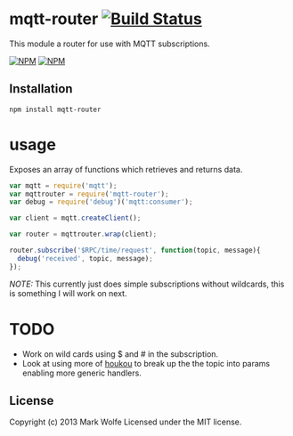 # mqtt-router [![Build Status](https://travis-ci.org/wolfeidau/mqtt-router.png?branch=master)](https://travis-ci.org/wolfeidau/mqtt-router)

This module a router for use with MQTT subscriptions.

[![NPM](https://nodei.co/npm/mqtt-router.png)](https://nodei.co/npm/mqtt-router/)
[![NPM](https://nodei.co/npm-dl/mqtt-router.png)](https://nodei.co/npm/mqtt-router/)

## Installation

```
npm install mqtt-router
```

# usage

Exposes an array of functions which retrieves and returns data.

```javascript
var mqtt = require('mqtt');
var mqttrouter = require('mqtt-router');
var debug = require('debug')('mqtt:consumer');

var client = mqtt.createClient();

var router = mqttrouter.wrap(client);

router.subscribe('$RPC/time/request', function(topic, message){
  debug('received', topic, message);
});
```

*NOTE:* This currently just does simple subscriptions without wildcards, this is something I will work on next.

# TODO

* Work on wild cards using $ and # in the subscription.
* Look at using more of [houkou](https://github.com/deoxxa/houkou) to break up the the topic into params enabling more generic handlers.

## License
Copyright (c) 2013 Mark Wolfe
Licensed under the MIT license.